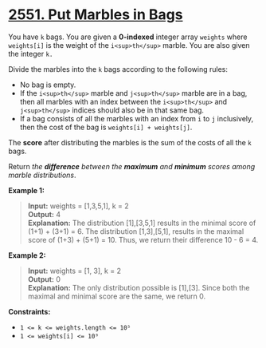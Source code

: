 # [2551. Put Marbles in Bags](https://leetcode.com/problems/put-marbles-in-bags/)

You have `k` bags. You are given a **0-indexed** integer array `weights` where `weights[i]` is the weight of the `i<sup>th</sup>` marble. You are also given the integer `k.`

Divide the marbles into the `k` bags according to the following rules:
- No bag is empty.
- If the `i<sup>th</sup>` marble and `j<sup>th</sup>` marble are in a bag, then all marbles with an index between the `i<sup>th</sup>` and `j<sup>th</sup>` indices should also be in that same bag.
- If a bag consists of all the marbles with an index from `i` to `j` inclusively, then the cost of the bag is `weights[i] + weights[j]`.

The **score** after distributing the marbles is the sum of the costs of all the `k` bags.

Return _the **difference** between the **maximum** and **minimum** scores among marble distributions_.


**Example 1:**
> **Input:** weights = [1,3,5,1], k = 2  
> **Output:** 4  
> **Explanation:** 
> The distribution [1],[3,5,1] results in the minimal score of (1+1) + (3+1) = 6. 
> The distribution [1,3],[5,1], results in the maximal score of (1+3) + (5+1) = 10. 
> Thus, we return their difference 10 - 6 = 4.

**Example 2:**
> **Input:** weights = [1, 3], k = 2  
> **Output:** 0  
> **Explanation:** The only distribution possible is [1],[3]. 
> Since both the maximal and minimal score are the same, we return 0.


**Constraints:**
- `1 <= k <= weights.length <= 10⁵`
- `1 <= weights[i] <= 10⁹`